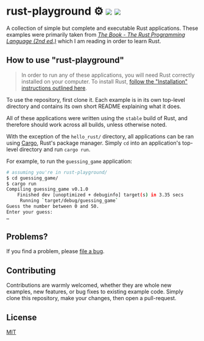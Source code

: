 # rust-playground :gear: <img src="https://img.shields.io/badge/language-rust-orange.svg"> <img src="https://img.shields.io/badge/license-MIT-blue.svg">

A collection of simple but complete and executable Rust applications. These examples were primarily taken from *[The Book - The Rust Programming Language (2nd ed.)](https://doc.rust-lang.org/book/second-edition/index.html)* which I am reading in order to learn Rust.

## How to use "rust-playground"

> In order to run any of these applications, you will need Rust correctly installed on your computer. To install Rust, [follow the "Installation" instructions outlined here](https://doc.rust-lang.org/book/second-edition/ch01-01-installation.html).

To use the repository, first clone it. Each example is in its own top-level directory and contains its own short README explaining what it does.

All of these applications were written using the `stable` build of Rust, and therefore should work across all builds, unless otherwise noted.

With the exception of the `hello_rust/` directory, all applications can be ran using [Cargo](https://doc.rust-lang.org/cargo/), Rust's package manager. Simply `cd` into an application's top-level directory and run `cargo run`.

For example, to run the `guessing_game` application:

```sh
# assuming you're in rust-playground/
$ cd guessing_game/
$ cargo run
Compiling guessing_game v0.1.0
    Finished dev [unoptimized + debuginfo] target(s) in 3.35 secs
     Running `target/debug/guessing_game`
Guess the number between 0 and 50.
Enter your guess:
…
```

## Problems?

If you find a problem, please [file a bug](https://github.com/cedricium/rust-playground/issues/new).

## Contributing

Contributions are warmly welcomed, whether they are whole new examples, new features,
or bug fixes to existing example code. Simply clone this repository, make your changes, then open a pull-request.

## License

[MIT](https://github.com/cedricium/rust-playground/blob/master/LICENSE.md)
